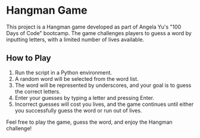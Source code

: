 # Hangman Game

This project is a Hangman game developed as part of Angela Yu's "100 Days of Code" bootcamp. The game challenges players to guess a word by inputting letters, with a limited number of lives available.

## How to Play

1. Run the script in a Python environment.
2. A random word will be selected from the word list.
3. The word will be represented by underscores, and your goal is to guess the correct letters.
4. Enter your guesses by typing a letter and pressing Enter.
5. Incorrect guesses will cost you lives, and the game continues until either you successfully guess the word or run out of lives.

Feel free to play the game, guess the word, and enjoy the Hangman challenge!
